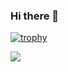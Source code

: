 ### Hi there 👋

[![trophy](https://github-profile-trophy.vercel.app/?username=kanwhile&theme=onedark)](https://github.com/kanwhile)

<div>
  <img src="https://github-readme-stats.vercel.app/api/top-langs/?username=kanwhile&layout=compact" />
</div>

<!--
**kanwhile/kanwhile** is a ✨ _special_ ✨ repository because its `README.md` (this file) appears on your GitHub profile.

Here are some ideas to get you started:

- 🔭 I’m currently working on ...
- 🌱 I’m currently learning ...
- 👯 I’m looking to collaborate on ...
- 🤔 I’m looking for help with ...
- 💬 Ask me about ...
- 📫 How to reach me: ...
- 😄 Pronouns: ...
- ⚡ Fun fact: ...
-->
